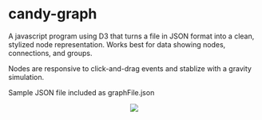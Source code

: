 # candy-graph
A javascript program using D3 that turns a file in JSON format into a clean, stylized node representation.  Works best for data showing nodes, connections, and groups.

Nodes are responsive to click-and-drag events and stablize with a gravity simulation.

Sample JSON file included as graphFile.json

<p align="center">
  <img src="https://user-images.githubusercontent.com/25695503/42055689-daef28d6-7ae5-11e8-9eb6-6c7922f0c4bb.PNG" />
</p>

